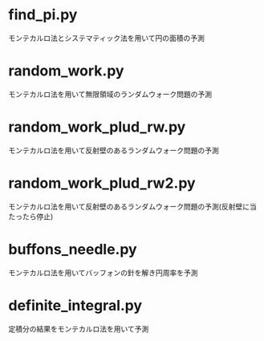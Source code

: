 # find_pi.py  
モンテカルロ法とシステマティック法を用いて円の面積の予測  
# random_work.py
モンテカルロ法を用いて無限領域のランダムウォーク問題の予測  
# random_work_plud_rw.py  
モンテカルロ法を用いて反射壁のあるランダムウォーク問題の予測  
# random_work_plud_rw2.py  
モンテカルロ法を用いて反射壁のあるランダムウォーク問題の予測(反射壁に当たったら停止)  
# buffons_needle.py  
モンテカルロ法を用いてバッフォンの針を解き円周率を予測  
# definite_integral.py  
定積分の結果をモンテカルロ法を用いて予測  